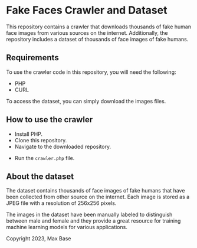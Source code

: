 # Fake Faces Crawler and Dataset

This repository contains a crawler that downloads thousands of fake human face images from various sources on the internet. Additionally, the repository includes a dataset of thousands of face images of fake humans.

## Requirements

To use the crawler code in this repository, you will need the following:

- PHP
- CURL

To access the dataset, you can simply download the images files.

## How to use the crawler

- Install PHP.
- Clone this repository.
- Navigate to the downloaded repository.
<!-- - Open `crawler.php` file and set the desired number of faces you want to download. -->
- Run the `crawler.php` file.

## About the dataset

The dataset contains thousands of face images of fake humans that have been collected from other source on the internet. Each image is stored as a JPEG file with a resolution of 256x256 pixels.

The images in the dataset have been manually labeled to distinguish between male and female and they provide a great resource for training machine learning models for various applications.

Copyright 2023, Max Base
